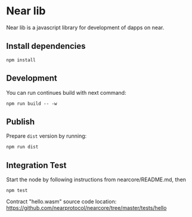 # Near lib

Near lib is a javascript library for development of dapps on near.

## Install dependencies

```
npm install
```

## Development

You can run continues build with next command:
```
npm run build -- -w
```

## Publish

Prepare `dist` version by running:

```
npm run dist
```

## Integration Test

Start the node by following instructions from nearcore/README.md, then
```
npm test
```
Contract "hello.wasm" source code location: <https://github.com/nearprotocol/nearcore/tree/master/tests/hello>


